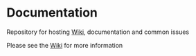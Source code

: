 # Documentation
Repository for hosting [Wiki](https://github.com/itk-thrivaldi/Documentation/wiki "WIKI"), documentation and common issues

Please see the [Wiki](https://github.com/itk-thrivaldi/Documentation/wiki "WIKI") for more information
